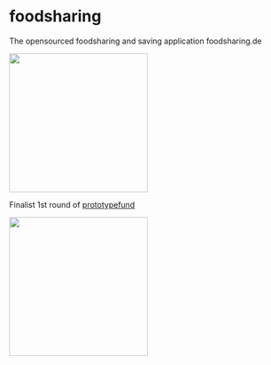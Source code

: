 # foodsharing
The opensourced foodsharing and saving application foodsharing.de

<img src="http://pt-ad.pt-dlr.de/_img/article/Logo_BMBF-gef-mit.jpg" width="250" />

Finalist 1st round of [prototypefund](https://prototypefund.de/)

<img src="https://prototypefund.de/wp-content/uploads/2016/08/PrototypeFund-P-Logo.png" height="250" />
